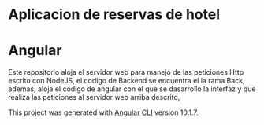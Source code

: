 # Aplicacion de reservas de hotel
# Angular
Este repositorio aloja el servidor web para manejo de las peticiones Http escrito con NodeJS, el codigo de Backend se encuentra el la rama Back,
ademas, aloja el codigo de angular con el que se dasarrollo la interfaz y  que realiza las peticiones al servidor web arriba descrito, 

This project was generated with [Angular CLI](https://github.com/angular/angular-cli) version 10.1.7.
